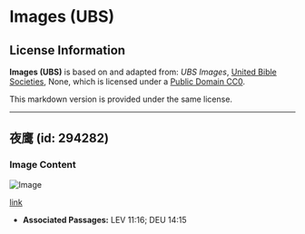 # Images (UBS)

## License Information

**Images (UBS)** is based on and adapted from: _UBS Images_, [United Bible Societies](https://unitedbiblesocieties.org/), None, which is licensed under a [Public Domain CC0](https://creativecommons.org/public-domain/cc0/).

This markdown version is provided under the same license.



--------------------------------

## 夜鹰 (id: 294282)

### Image Content

![Image](https://cdn.aquifer.bible/aquifer-content/resources/Media/WEB-0679_nightjars.jpg)

[link](https://cdn.aquifer.bible/aquifer-content/resources/Media/WEB-0679_nightjars.jpg)

* **Associated Passages:** LEV 11:16; DEU 14:15

